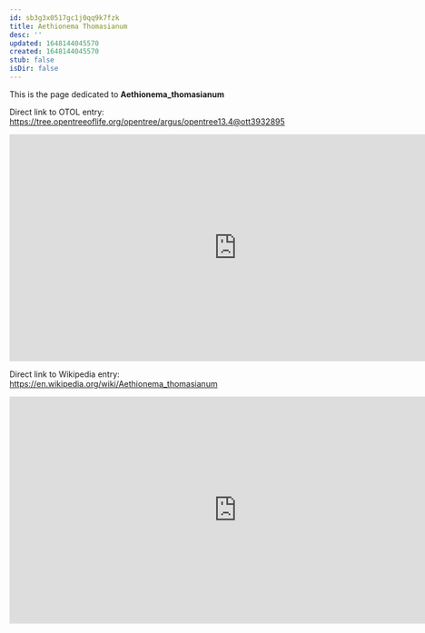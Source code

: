 ```yaml
---
id: sb3g3x0517gc1j0qq9k7fzk
title: Aethionema Thomasianum
desc: ''
updated: 1648144045570
created: 1648144045570
stub: false
isDir: false
---
```

This is the page dedicated to **Aethionema_thomasianum**


Direct link to OTOL entry: https://tree.opentreeoflife.org/opentree/argus/opentree13.4@ott3932895



<html>
    <body>
    <iframe src="https://tree.opentreeoflife.org/opentree/argus/opentree13.4@ott3932895"
    width="800" height="400" frameborder="0" allowfullscreen> </iframe>
    </body>
</html>
    


Direct link to Wikipedia entry: https://en.wikipedia.org/wiki/Aethionema_thomasianum



<html>
    <body>
    <iframe src="https://en.wikipedia.org/wiki/Aethionema_thomasianum"
    width="800" height="400" frameborder="0" allowfullscreen> </iframe>
    </body>
</html>
    
